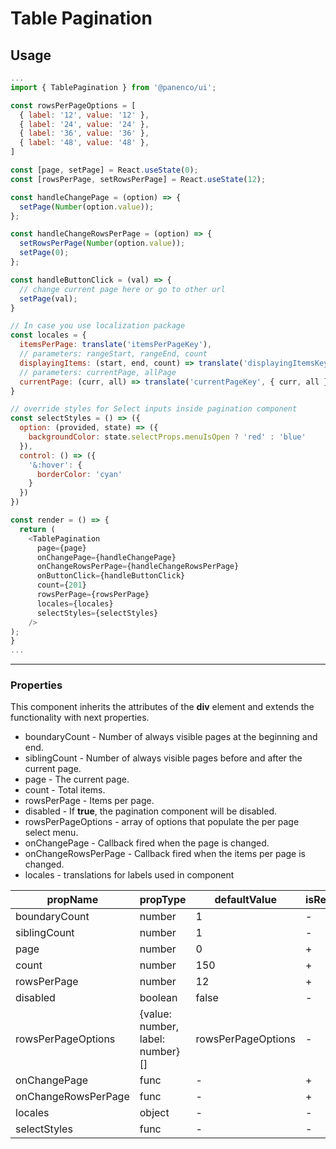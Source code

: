 # Table Pagination

## Usage

```js
...
import { TablePagination } from '@panenco/ui';

const rowsPerPageOptions = [
  { label: '12', value: '12' },
  { label: '24', value: '24' },
  { label: '36', value: '36' },
  { label: '48', value: '48' },
]

const [page, setPage] = React.useState(0);
const [rowsPerPage, setRowsPerPage] = React.useState(12);

const handleChangePage = (option) => {
  setPage(Number(option.value));
};

const handleChangeRowsPerPage = (option) => {
  setRowsPerPage(Number(option.value));
  setPage(0);
};

const handleButtonClick = (val) => {
  // change current page here or go to other url
  setPage(val);
}

// In case you use localization package
const locales = {
  itemsPerPage: translate('itemsPerPageKey'),
  // parameters: rangeStart, rangeEnd, count
  displayingItems: (start, end, count) => translate('displayingItemsKey', { start, end, count }),
  // parameters: currentPage, allPage
  currentPage: (curr, all) => translate('currentPageKey', { curr, all })
}

// override styles for Select inputs inside pagination component
const selectStyles = () => ({
  option: (provided, state) => ({
    backgroundColor: state.selectProps.menuIsOpen ? 'red' : 'blue'
  }),
  control: () => ({
    '&:hover': {
      borderColor: 'cyan'
    }
  })
})

const render = () => {
  return (
    <TablePagination
      page={page}
      onChangePage={handleChangePage}
      onChangeRowsPerPage={handleChangeRowsPerPage}
      onButtonClick={handleButtonClick}
      count={201}
      rowsPerPage={rowsPerPage}
      locales={locales}
      selectStyles={selectStyles}
    />
);
}
...
```

---

### Properties

This component inherits the attributes of the **div** element and extends the functionality with next properties.

- boundaryCount - Number of always visible pages at the beginning and end.
- siblingCount - Number of always visible pages before and after the current page.
- page - The current page.
- count - Total items.
- rowsPerPage - Items per page.
- disabled - If **true**, the pagination component will be disabled.
- rowsPerPageOptions - array of options that populate the per page select menu.
- onChangePage - Callback fired when the page is changed.
- onChangeRowsPerPage - Callback fired when the items per page is changed.
- locales - translations for labels used in component

| propName            | propType                         | defaultValue       | isRequired |
| ------------------- | -------------------------------- | ------------------ | ---------- |
| boundaryCount       | number                           | 1                  | -          |
| siblingCount        | number                           | 1                  | -          |
| page                | number                           | 0                  | +          |
| count               | number                           | 150                | +          |
| rowsPerPage         | number                           | 12                 | +          |
| disabled            | boolean                          | false              | -          |
| rowsPerPageOptions  | {value: number, label: number}[] | rowsPerPageOptions | -          |
| onChangePage        | func                             | -                  | +          |
| onChangeRowsPerPage | func                             | -                  | +          |
| locales             | object                           | -                  | -          |
| selectStyles        | func                             | -                  | -          |
